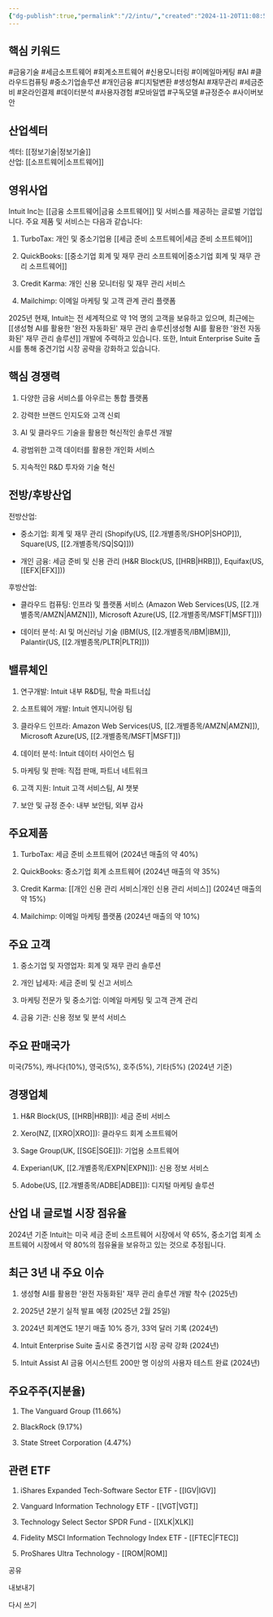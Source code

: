 ```yaml
---
{"dg-publish":true,"permalink":"/2/intu/","created":"2024-11-20T11:08:52.385+09:00","updated":"2025-06-03T20:05:59.568+09:00"}
---
```


## 핵심 키워드

#금융기술 #세금소프트웨어 #회계소프트웨어 #신용모니터링 #이메일마케팅 #AI #클라우드컴퓨팅 #중소기업솔루션 #개인금융 #디지털변환 #생성형AI #재무관리 #세금준비 #온라인결제 #데이터분석 #사용자경험 #모바일앱 #구독모델 #규정준수 #사이버보안

## 산업섹터

섹터: [[정보기술\|정보기술]]  
산업: [[소프트웨어\|소프트웨어]]

## 영위사업

Intuit Inc는 [[금융 소프트웨어\|금융 소프트웨어]] 및 서비스를 제공하는 글로벌 기업입니다. 주요 제품 및 서비스는 다음과 같습니다:

1. TurboTax: 개인 및 중소기업용 [[세금 준비 소프트웨어\|세금 준비 소프트웨어]]
    
2. QuickBooks: [[중소기업 회계 및 재무 관리 소프트웨어\|중소기업 회계 및 재무 관리 소프트웨어]]
    
3. Credit Karma: 개인 신용 모니터링 및 재무 관리 서비스
    
4. Mailchimp: 이메일 마케팅 및 고객 관계 관리 플랫폼
    

2025년 현재, Intuit는 전 세계적으로 약 1억 명의 고객을 보유하고 있으며, 최근에는 [[생성형 AI를 활용한 '완전 자동화된' 재무 관리 솔루션\|생성형 AI를 활용한 '완전 자동화된' 재무 관리 솔루션]] 개발에 주력하고 있습니다. 또한, Intuit Enterprise Suite 출시를 통해 중견기업 시장 공략을 강화하고 있습니다.

## 핵심 경쟁력

1. 다양한 금융 서비스를 아우르는 통합 플랫폼
    
2. 강력한 브랜드 인지도와 고객 신뢰
    
3. AI 및 클라우드 기술을 활용한 혁신적인 솔루션 개발
    
4. 광범위한 고객 데이터를 활용한 개인화 서비스
    
5. 지속적인 R&D 투자와 기술 혁신
    

## 전방/후방산업

전방산업:

- 중소기업: 회계 및 재무 관리 (Shopify(US, [[2.개별종목/SHOP\|SHOP]]), Square(US, [[2.개별종목/SQ\|SQ]]))
    
- 개인 금융: 세금 준비 및 신용 관리 (H&R Block(US, [[HRB\|HRB]]), Equifax(US, [[EFX\|EFX]]))
    

후방산업:

- 클라우드 컴퓨팅: 인프라 및 플랫폼 서비스 (Amazon Web Services(US, [[2.개별종목/AMZN\|AMZN]]), Microsoft Azure(US, [[2.개별종목/MSFT\|MSFT]]))
    
- 데이터 분석: AI 및 머신러닝 기술 (IBM(US, [[2.개별종목/IBM\|IBM]]), Palantir(US, [[2.개별종목/PLTR\|PLTR]]))
    

## 밸류체인

1. 연구개발: Intuit 내부 R&D팀, 학술 파트너십
    
2. 소프트웨어 개발: Intuit 엔지니어링 팀
    
3. 클라우드 인프라: Amazon Web Services(US, [[2.개별종목/AMZN\|AMZN]]), Microsoft Azure(US, [[2.개별종목/MSFT\|MSFT]])
    
4. 데이터 분석: Intuit 데이터 사이언스 팀
    
5. 마케팅 및 판매: 직접 판매, 파트너 네트워크
    
6. 고객 지원: Intuit 고객 서비스팀, AI 챗봇
    
7. 보안 및 규정 준수: 내부 보안팀, 외부 감사
    

## 주요제품

1. TurboTax: 세금 준비 소프트웨어 (2024년 매출의 약 40%)
    
2. QuickBooks: 중소기업 회계 소프트웨어 (2024년 매출의 약 35%)
    
3. Credit Karma: [[개인 신용 관리 서비스\|개인 신용 관리 서비스]] (2024년 매출의 약 15%)
    
4. Mailchimp: 이메일 마케팅 플랫폼 (2024년 매출의 약 10%)
    

## 주요 고객

1. 중소기업 및 자영업자: 회계 및 재무 관리 솔루션
    
2. 개인 납세자: 세금 준비 및 신고 서비스
    
3. 마케팅 전문가 및 중소기업: 이메일 마케팅 및 고객 관계 관리
    
4. 금융 기관: 신용 정보 및 분석 서비스
    

## 주요 판매국가

미국(75%), 캐나다(10%), 영국(5%), 호주(5%), 기타(5%) (2024년 기준)

## 경쟁업체

1. H&R Block(US, [[HRB\|HRB]]): 세금 준비 서비스
    
2. Xero(NZ, [[XRO\|XRO]]): 클라우드 회계 소프트웨어
    
3. Sage Group(UK, [[SGE\|SGE]]): 기업용 소프트웨어
    
4. Experian(UK, [[2.개별종목/EXPN\|EXPN]]): 신용 정보 서비스
    
5. Adobe(US, [[2.개별종목/ADBE\|ADBE]]): 디지털 마케팅 솔루션
    

## 산업 내 글로벌 시장 점유율

2024년 기준 Intuit는 미국 세금 준비 소프트웨어 시장에서 약 65%, 중소기업 회계 소프트웨어 시장에서 약 80%의 점유율을 보유하고 있는 것으로 추정됩니다.

## 최근 3년 내 주요 이슈

1. 생성형 AI를 활용한 '완전 자동화된' 재무 관리 솔루션 개발 착수 (2025년)
    
2. 2025년 2분기 실적 발표 예정 (2025년 2월 25일)
    
3. 2024년 회계연도 1분기 매출 10% 증가, 33억 달러 기록 (2024년)
    
4. Intuit Enterprise Suite 출시로 중견기업 시장 공략 강화 (2024년)
    
5. Intuit Assist AI 금융 어시스턴트 200만 명 이상의 사용자 테스트 완료 (2024년)
    

## 주요주주(지분율)

1. The Vanguard Group (11.66%)
    
2. BlackRock (9.17%)
    
3. State Street Corporation (4.47%)
    

## 관련 ETF

1. iShares Expanded Tech-Software Sector ETF - [[IGV\|IGV]]
    
2. Vanguard Information Technology ETF - [[VGT\|VGT]]
    
3. Technology Select Sector SPDR Fund - [[XLK\|XLK]]
    
4. Fidelity MSCI Information Technology Index ETF - [[FTEC\|FTEC]]
    
5. ProShares Ultra Technology - [[ROM\|ROM]]
    

공유

내보내기

다시 쓰기